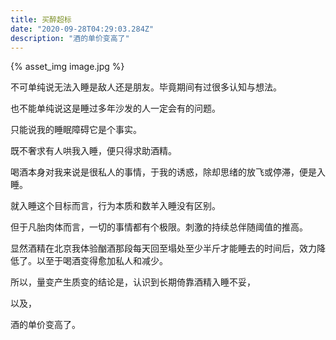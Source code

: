 ```yaml
---
title: 买醉超标
date: "2020-09-28T04:29:03.284Z"
description: "酒的单价变高了"
---
```


{% asset_img image.jpg %}

不可单纯说无法入睡是敌人还是朋友。毕竟期间有过很多认知与想法。

也不能单纯说这是睡过多年沙发的人一定会有的问题。

只能说我的睡眠障碍它是个事实。

既不奢求有人哄我入睡，便只得求助酒精。

喝酒本身对我来说是很私人的事情，于我的诱惑，除却思绪的放飞或停滞，便是入睡。

就入睡这个目标而言，行为本质和数羊入睡没有区别。

但于凡胎肉体而言，一切的事情都有个极限。刺激的持续总伴随阈值的推高。

显然酒精在北京我体验酗酒那段每天回至塌处至少半斤才能睡去的时间后，效力降低了。以至于喝酒变得愈加私人和减少。

所以，量变产生质变的结论是，认识到长期倚靠酒精入睡不妥，

以及，

酒的单价变高了。
